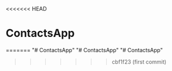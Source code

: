 <<<<<<< HEAD
# ContactsApp
=======
"# ContactsApp" 
"# ContactsApp" 
"# ContactsApp" 
>>>>>>> cbf1f23 (first commit)
